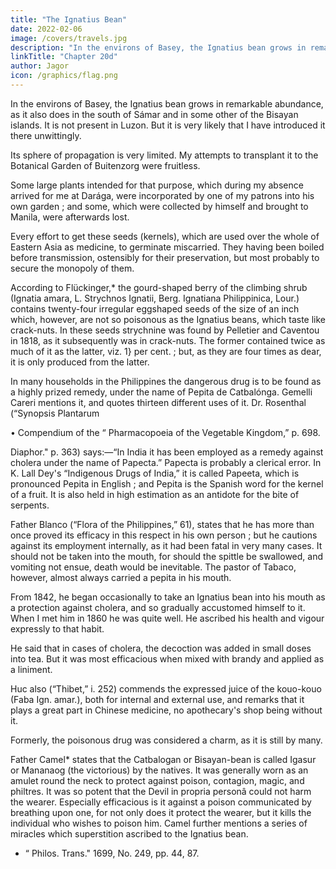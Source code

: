 ```yaml
---
title: "The Ignatius Bean"
date: 2022-02-06
image: /covers/travels.jpg
description: "In the environs of Basey, the Ignatius bean grows in remarkable abundance, as it also does in the south of Sámar and in some other of the Bisayan islands. It is not present in Luzon. But it is very likely that I have introduced it there unwittingly"
linkTitle: "Chapter 20d"
author: Jagor
icon: /graphics/flag.png
---
```



<!-- The crocodile, when it has swallowed the bait and the hook at the same time, endeavours in vain to get away, for the pliability of the raft prevents its being torn to pieces, and the peculiar elasticity of the bundle of fibres prevents its being bitten through. The raft serves likewise as a buoy for the captured animal. According to the statements of the hunters, the large crocodiles live far from human habitations, generally selecting the close vegetation in an oozy swamp, in which their bellies, dragging heavily along, leave trails behind them which betray them to the initiated. After a week the pastor mentioned that his party had sent in three crocodiles, the largest of which, however, measured only eighteen feet, but that he had not kept one for me, as he hoped to obtain one of thirty feet. His expectation, however, was not fulfilled. -->

In the environs of Basey, the Ignatius bean grows in remarkable abundance, as it also does in the south of Sámar and in some other of the Bisayan islands. It is not present in Luzon. But it is very likely that I have introduced it there unwittingly. 

Its sphere of propagation is very limited. My attempts to transplant it to the Botanical Garden of Buitenzorg were fruitless. 

Some large plants intended for that purpose, which during my absence arrived for me at Darága, were incorporated by one of my patrons into his own garden ; and some, which were collected by himself and brought to Manila, were afterwards lost. 

Every effort to get these seeds (kernels), which are used over the whole of Eastern Asia as medicine, to germinate miscarried. They having been boiled before transmission, ostensibly for their preservation, but most probably to secure the monopoly of them.

According to Flückinger,* the gourd-shaped berry of the climbing shrub (Ignatia amara, L. Strychnos Ignatii, Berg. Ignatiana Philippinica, Lour.) contains twenty-four irregular eggshaped seeds of the size of an inch which, however, are not so poisonous as the Ignatius beans, which taste like crack-nuts. In these seeds strychnine was found by Pelletier and Caventou in 1818, as it subsequently was in crack-nuts. The former contained twice as much of it as the latter, viz. 1} per cent. ; but, as they are four times as dear, it is only produced from the latter.

In many households in the Philippines the dangerous drug is to be found as a highly prized remedy, under the name of Pepita de Catbalónga. Gemelli Careri mentions it, and quotes thirteen different uses of it. Dr. Rosenthal (“Synopsis Plantarum

• Compendium of the “ Pharmacopoeia of the Vegetable Kingdom,” p. 698.

Diaphor." p. 363) says:—“In India it has been employed as a remedy against cholera under the name of Papecta.” Papecta is probably a clerical error. In K. Lall Dey's “Indigenous Drugs of India,” it is called Papeeta, which is pronounced Pepita in English ; and Pepita is the Spanish word for the kernel of a fruit. It is also held in high estimation as an antidote for the bite of serpents. 

Father Blanco (“Flora of the Philippines,” 61), states that he has more than once proved its efficacy in this respect in his own person ; but he cautions against its employment internally, as it had been fatal in very many cases. It should not be taken into the mouth, for should the spittle be swallowed, and vomiting not ensue, death would be inevitable. The pastor of Tabaco, however, almost always carried a pepita in his mouth. 

From 1842, he began occasionally to take an Ignatius bean into his mouth as a protection against cholera, and so gradually accustomed himself to it. When I met him in 1860 he was quite well. He ascribed his health and vigour expressly to that habit. 

He said that in cases of cholera, the decoction was added in small doses into tea. But it was most efficacious when mixed with brandy and applied as a liniment.

Huc also (“Thibet,” i. 252) commends the expressed juice of the kouo-kouo (Faba Ign. amar.), both for internal and external use, and remarks that it plays a great part in Chinese medicine, no apothecary's shop being without it. 

Formerly, the poisonous drug was considered a charm, as it is still by many. 

Father Camel* states that the Catbalogan or Bisayan-bean is called Igasur or Mananaog (the victorious) by the natives. It was generally worn as an amulet round the neck to protect against poison, contagion, magic, and philtres. It was so potent that the Devil in propria personâ could not harm the wearer. Especially efficacious is it against a poison communicated by breathing upon one, for not only does it protect the wearer, but it kills the individual who wishes to poison him. Camel further mentions a series of miracles which superstition ascribed to the Ignatius bean.

* “ Philos. Trans." 1699, No. 249, pp. 44, 87.